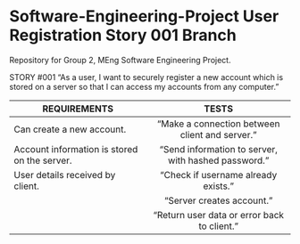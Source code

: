 # Software-Engineering-Project User Registration Story 001 Branch
Repository for Group 2, MEng Software Engineering Project.

STORY #001
“As a user, I want to securely register a new account which is stored on a server so that I can access my accounts from any computer.”

| REQUIREMENTS        | TESTS         |
| --------------------|:-------------:|
| Can create a new account.          |“Make a connection between client and server.”|
| Account information is stored on the server.          |“Send information to server, with hashed password.”|
| User details received by client.      |“Check if username already exists.”| 
| |“Server creates account.”| 
| |“Return user data or error back to client.”| 
